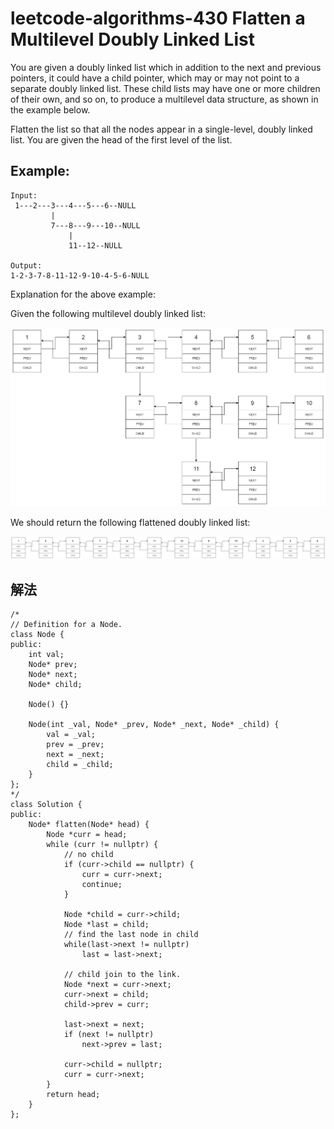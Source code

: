 # leetcode-algorithms-430 Flatten a Multilevel Doubly Linked List

You are given a doubly linked list which in addition to the next and previous pointers, it could have a child pointer, which may or may not point to a separate doubly linked list. These child lists may have one or more children of their own, and so on, to produce a multilevel data structure, as shown in the example below.

Flatten the list so that all the nodes appear in a single-level, doubly linked list. You are given the head of the first level of the list.

## Example:

```
Input:
 1---2---3---4---5---6--NULL
         |
         7---8---9---10--NULL
             |
             11--12--NULL

Output:
1-2-3-7-8-11-12-9-10-4-5-6-NULL
```

Explanation for the above example:

Given the following multilevel doubly linked list:

![](../image/430-1.png) 

We should return the following flattened doubly linked list:

![](../image/430-2.png)

## 解法

```
/*
// Definition for a Node.
class Node {
public:
    int val;
    Node* prev;
    Node* next;
    Node* child;

    Node() {}

    Node(int _val, Node* _prev, Node* _next, Node* _child) {
        val = _val;
        prev = _prev;
        next = _next;
        child = _child;
    }
};
*/
class Solution {
public:
    Node* flatten(Node* head) {
        Node *curr = head;
        while (curr != nullptr) {
            // no child
            if (curr->child == nullptr) {
                curr = curr->next;
                continue;
            }
            
            Node *child = curr->child;
            Node *last = child;
            // find the last node in child
            while(last->next != nullptr)
                last = last->next;
            
            // child join to the link.
            Node *next = curr->next;
            curr->next = child;
            child->prev = curr;
            
            last->next = next;
            if (next != nullptr)
                next->prev = last;
            
            curr->child = nullptr;
            curr = curr->next;
        }
        return head;        
    }
};
```